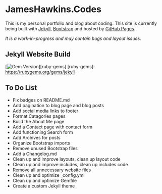 # JamesHawkins.Codes

This is my personal portfolio and blog about coding. This site is currently being built with [Jekyll](https://jekyllrb.com), [Bootstrap](https://getbootstrap.com/) and hosted by [GitHub Pages](https://pages.github.com).

*It is a work-in-progress and may contain bugs and layout issues.*

## Jekyll Website Build

[![Gem Version](https://img.shields.io/gem/v/jekyll.svg)][ruby-gems]
[ruby-gems]: <https://rubygems.org/gems/jekyll>

## To Do List

* Fix badges on README.md
* Add pagination to blog page and blog posts
* Add social media links to footer
* Format Catagories pages
* Build the About Me page
* Add a Contact page with contact form
* Add functioning Search form
* Add Archives for posts
* Organize Bootstrap imports
* Remove unused Bootstrap files
* Add a Changelog.md
* Clean up and improve layouts, clean up layout code
* Clean up and improve includes, clean up includes code
* Remove all unnecessary website files
* Clean up and optimize _config.yml
* Clean up and optimize Gemfile
* Create a custom Jekyll theme
